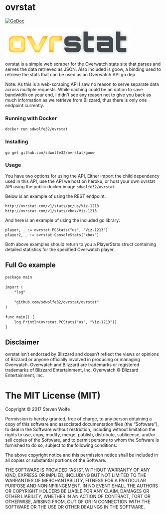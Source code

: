 # ovrstat

[![GoDoc](https://godoc.org/github.com/sdwolfe32/ovrstat/goow?status.svg)](https://godoc.org/github.com/sdwolfe32/ovrstat/goow)

![alt text](/img/ovrstatdarksmall.png "ovrstat")

ovrstat is a simple web scraper for the Overwatch stats site that parses and serves the data retrieved as JSON. Also included is goow, a binding used to retrieve the stats that can be used as an Overwatch API go dep.

Note: As this is a web-scraping API I saw no reason to serve separate data across multiple requests. While caching could be an option to save bandwidth on your end, I didn't see any reason not to give you back as much information as we retrieve from Blizzard, thus there is only one endpoint currently.

### Running with Docker
```
docker run sdwolfe32/ovrstat
```
### Installing
```
go get github.com/sdwolfe32/ovrstat/goow
```
### Usage

You have two options for using the API, Either import the child dependency used in this API, use the API we host on heroku, or host your own ovrstat API using the public docker image `sdwolfe32/ovrstat`.

Below is an example of using the REST endpoint:
```
http://ovrstat.com/v1/stats/pc/us/Viz-1213
http://ovrstat.com/v1/stats/xbox/Viz-1213
```

And here is an example of using the included go library:
```
player, _ := ovrstat.PCStats("us", "Viz-1213")
player2, _ := ovrstat.ConsoleStats("xbox")
```
Both above examples should return to you a PlayerStats struct containing detailed statistics for the specified Overwatch player.

## Full Go example

```
package main

import (
	"log"

	"github.com/sdwolfe32/ovrstat/ovrstat"
)

func main() {
	log.Println(ovrstat.PCStats("us", "Viz-1213"))
}
```

## Disclaimer
ovrstat isn’t endorsed by Blizzard and doesn’t reflect the views or opinions of Blizzard or anyone officially involved in producing or managing Overwatch. Overwatch and Blizzard  are trademarks or registered trademarks of Blizzard Entertainment, Inc. Overwatch © Blizzard Entertainment, Inc.

The MIT License (MIT)
=====================

Copyright © 2017 Steven Wolfe

Permission is hereby granted, free of charge, to any person
obtaining a copy of this software and associated documentation
files (the “Software”), to deal in the Software without
restriction, including without limitation the rights to use,
copy, modify, merge, publish, distribute, sublicense, and/or sell
copies of the Software, and to permit persons to whom the
Software is furnished to do so, subject to the following
conditions:

The above copyright notice and this permission notice shall be
included in all copies or substantial portions of the Software.

THE SOFTWARE IS PROVIDED “AS IS”, WITHOUT WARRANTY OF ANY KIND,
EXPRESS OR IMPLIED, INCLUDING BUT NOT LIMITED TO THE WARRANTIES
OF MERCHANTABILITY, FITNESS FOR A PARTICULAR PURPOSE AND
NONINFRINGEMENT. IN NO EVENT SHALL THE AUTHORS OR COPYRIGHT
HOLDERS BE LIABLE FOR ANY CLAIM, DAMAGES OR OTHER LIABILITY,
WHETHER IN AN ACTION OF CONTRACT, TORT OR OTHERWISE, ARISING
FROM, OUT OF OR IN CONNECTION WITH THE SOFTWARE OR THE USE OR
OTHER DEALINGS IN THE SOFTWARE.
